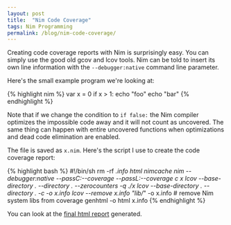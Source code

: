 ```yaml
---
layout: post
title:  "Nim Code Coverage"
tags: Nim Programming
permalink: /blog/nim-code-coverage/
---
```


Creating code coverage reports with Nim is surprisingly easy. You can simply
use the good old gcov and lcov tools. Nim can be told to insert its own line
information with the `--debugger:native` command line parameter.

Here's the small example program we're looking at:

{% highlight nim %}
var x = 0
if x > 1:
  echo "foo"
echo "bar"
{% endhighlight %}

<!--more-->

Note that if we change the condition to `if false:` the Nim compiler optimizes
the impossible code away and it will not count as uncovered. The same thing can
happen with entire uncovered functions when optimizations and dead code
elimination are enabled.

The file is saved as `x.nim`. Here's the script I use to create the code
coverage report:

{% highlight bash %}
#!/bin/sh
rm -rf *.info html nimcache
nim --debugger:native --passC:--coverage --passL:--coverage c x
lcov --base-directory . --directory . --zerocounters -q
./x
lcov --base-directory . --directory . -c -o x.info
lcov --remove x.info "lib/*" -o x.info # remove Nim system libs from coverage
genhtml -o html x.info
{% endhighlight %}

You can look at the [final html report](/public/coverage-minimal/) generated.
